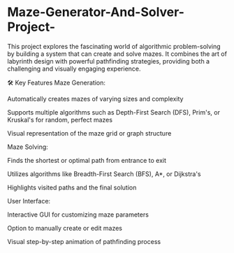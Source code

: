 # Maze-Generator-And-Solver-Project-

This project explores the fascinating world of algorithmic problem-solving by building a system that can create and solve mazes. It combines the art of labyrinth design with powerful pathfinding strategies, providing both a challenging and visually engaging experience.

🛠️ Key Features
Maze Generation:

Automatically creates mazes of varying sizes and complexity

Supports multiple algorithms such as Depth-First Search (DFS), Prim's, or Kruskal's for random, perfect mazes

Visual representation of the maze grid or graph structure

Maze Solving:

Finds the shortest or optimal path from entrance to exit

Utilizes algorithms like Breadth-First Search (BFS), A*, or Dijkstra's

Highlights visited paths and the final solution

User Interface:

Interactive GUI for customizing maze parameters

Option to manually create or edit mazes

Visual step-by-step animation of pathfinding process
